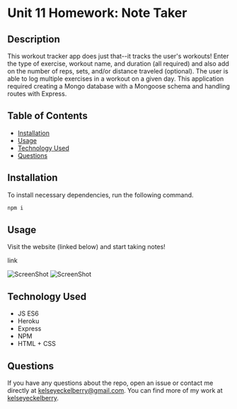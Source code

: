 # Unit 11 Homework: Note Taker

## Description
This workout tracker app does just that--it tracks the user's workouts! Enter the type of exercise, workout name, and duration (all required) and also add on the number of reps, sets, and/or distance traveled (optional). The user is able to log multiple exercises in a workout on a given day. This application required creating a Mongo database with a Mongoose schema and handling routes with Express.

## Table of Contents
* [Installation](#installation)
* [Usage](#usage)
* [Technology Used](#technology-used)
* [Questions](#questions)

## Installation
To install necessary dependencies, run the following command.
````bash
npm i
````

## Usage
Visit the website (linked below) and start taking notes!

link

![ScreenShot](./public/images/...png)
![ScreenShot](./public/images/...png)

## Technology Used
* JS ES6 
* Heroku 
* Express 
* NPM 
* HTML + CSS

## Questions
If you have any questions about the repo, open an issue or contact me directly at [kelseyeckelberry@gmail.com](kelseyeckelberry@gmail.com). You can find more of my work at [kelseyeckelberry](https://github.com/kelseyeckelberry). 

